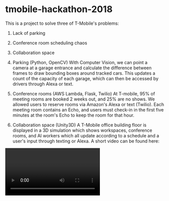 # tmobile-hackathon-2018

This is a project to solve three of T-Mobile's problems:
1. Lack of parking
2. Conference room scheduling chaos
3. Collaboration space

1. Parking (Python, OpenCV)
With Computer Vision, we can point a camera at a garage entrance and calculate the difference between frames to draw bounding boxes around tracked cars.  This updates a count of the capacity of each garage, which can then be accessed by drivers through Alexa or text.

2. Conference rooms (AWS Lambda, Flask, Twilio)
At T-mobile, 95% of meeting rooms are booked 2 weeks out, and 25% are no shows.  We allowed users to reserve rooms via Amazon's Alexa or text (Twilio).  Each meeting room contains an Echo, and users must check-in in the first five minutes at the room's Echo to keep the room for that hour.

3. Collaboration space (Unity3D)
A T-Mobile office building floor is displayed in a 3D simulation which shows workspaces, conference rooms, and AI workers which all update according to a schedule and a user's input through texting or Alexa.  A short video can be found here:

<video>


For the curious, we did not place in the top 3.  The winners were
1st Place - Scan an RFID card, turn on a light remotely
2nd Place - Business pitch about using computer vision to track cars in parking lots
3rd Place - A video showing a plate tilting left or right to sort recycling/trash

Really proud of our team and what we accomplished.
